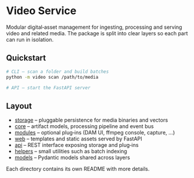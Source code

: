 # Video Service

Modular digital‑asset management for ingesting, processing and serving video and related media.  The package is split into clear layers so each part can run in isolation.

## Quickstart

```bash
# CLI – scan a folder and build batches
python -m video scan /path/to/media

# API – start the FastAPI server
```

## Layout

- [storage](storage/README.md) – pluggable persistence for media binaries and vectors
- [core](core/README.md) – artifact models, processing pipeline and event bus
- [modules](modules/README.md) – optional plug‑ins (DAM UI, ffmpeg console, capture, …)
- [web](web/README.md) – templates and static assets served by FastAPI
- [api](api/README.md) – REST interface exposing storage and plug‑ins
- [helpers](helpers/README.md) – small utilities such as batch indexing
- [models](models/README.md) – Pydantic models shared across layers

Each directory contains its own README with more details.

